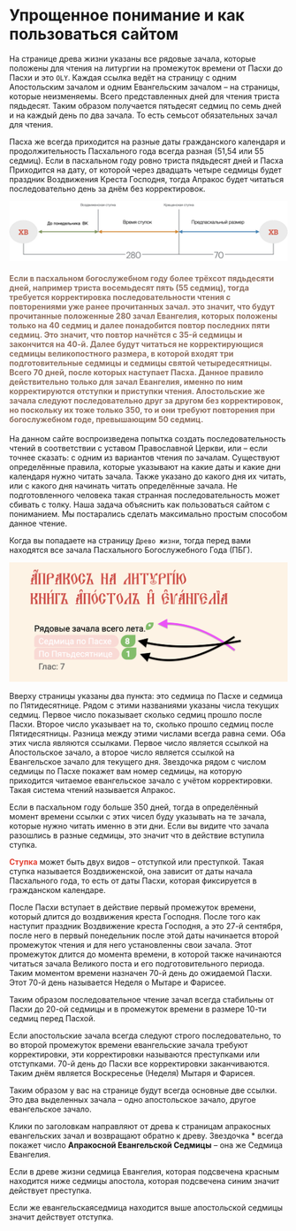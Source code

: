 #  Упрощенное понимание и как пользоваться сайтом

На странице древа жизни указаны все рядовые зачала, которые положены для чтения на литургии на промежуток времени от Пасхи до Пасхи и это `OLY`. Каждая ссылка ведёт на страницу с одним Апостольским зачалом и одним Евангельским зачалом – на страницы, которые неизменяемы. Всего представленных дней для чтения триста пядьдесят. Таким образом получается пятьдесят седмиц по семь дней и на каждый день по два зачала. То есть семьсот обязательных зачал для чтения. 

Пасха же всегда приходится на разные даты гражданского календаря и продолжительность Пасхального года всегда разная (51,54  или 55 седмиц). Если в пасхальном году ровно триста пядьдесят дней и Пасха Приходится на дату, от которой через двадцать четыре седмицы будет праздник Воздвижения Креста Господня, тогда Апракос будет читаться последовательно день за днём без корректировок. 


![Easter circle](img/easter-time.png)


#### <span style="color: #8F7161;">Если в пасхальном богослужебном году более трёхсот пядьдесяти дней, например триcта восемьдесят пять (55 седмиц), тогда требуется корректировка последовательности чтения с повторениями уже ранее прочитанных зачал.  это значит, что будут прочитанные положенные 280 зачал Евангелия, которых положены только на 40 седмиц и далее понадобится повтор последних пяти седмиц. Это значит, что повтор начнётся c 35-й седмицы и закончится на 40-й. Далее будут читаться не корректирующися седмицы великопостного размера, в которой входят три подготовительные седмицы и седмицы святой четыредесятницы. Всего 70 дней, после которых наступает Пасха. Данное правило действительно только для зачал Евангелия, именно по ним корректируются отступки и приступки чтения. Апостольские же зачала следуют последовательно друг за другом без корректировок, но поскольку их тоже только 350, то и они требуют повторения при богослужебном годе, превышающим 50 седмиц.</span>

На данном сайте воспроизведена попытка создать последовательность чтений в соответствии с уставом Православной Церкви, или – если точнее сказать: с одним из вариантов чтения по зачалам. Существуют определённые правила, которые указывают на какие даты и какие дни календаря  нужно читать зачала. Также указано до какого дня их читать, или с какого дня начинать читать определённые зачала. Не подготовленного человека такая странная последовательность может сбивать с толку. Наша задача объяснить как пользоваться сайтом с пониманием. Мы постарались сделать максимально простым способом данное чтение.

Когда вы попадаете на страницу `Древо жизни`, тогда перед вами находятся все зачала Пасхального Богослужебного Года (ПБГ). 

![navi](img/navisite.png)

Вверху страницы указаны два пункта: это седмица по Пасхе и седмица по Пятидесятнице. Рядом с этими названиями указаны числа текущих седмиц. Первое число показывает сколько седмиц прошло после Пасхи. Второе число указывает на то, сколько прошло седмиц после Пятидесятницы. Разница между этими числами всегда равна семи. Оба этих числа являются ссылками. Первое число является ссылкой на 
Апостольское зачало, а второе число является ссылкой на Евангельское зачало для текущего дня. Звездочка рядом с числом седмицы по Пасхе покажет вам номер седмицы, на которую приходится читаемое евангельское зачало c учётом корректировки. Такая система чтений называется Апракос. 

Если в пасхальном году больше 350 дней, тогда в определённый момент времени ссылки с этих чисел буду указывать на те зачала, которые нужно читать именно в эти дни. Если вы видите что зачала разошлись в разные седмицы, это значит что в действие вступила ступка. 

<span style="color: #e34234;">**Ступка**</span>  может быть двух видов – отступкой или преступкой. Такая ступка называется Воздвиженской, она зависит от даты начала Пасхального года, то есть от даты Пасхи, которая фиксируется в гражданском календаре. 

После Пасхи вступает в действие первый промежуток времени, который длится до воздвижения креста Господня. После того как наступит праздник Воздвижение креста Господня, а это 27-й сентября, после него в первый понедельник после этой даты начинается второй промежуток чтения и для него установленны свои зачала. Этот промежуток длится до момента времени, в которой также начинаются читаться зачала Великого поста и его подготовительного периода. Таким моментом времени назначен 70-й день до ожидаемой Пасхи. Этот 70-й день называется Неделя о Мытаре и Фарисее.

Таким образом последовательное чтение зачал всегда стабильны от Пасхи до 20-ой седмицы и в промежуток времени в размере 10-ти седмиц перед Пасхой. 

Если апостольские зачала всегда следуют строго последовательно, то во второй промежуток времени евангельские зачала требуют корректировки, эти корректировки называются  преступками или отступками. 70-й день до Пасхи все корректировки заканчиваются. Таким днём является Воскресенье (Неделя) Мытаря и Фарисея.

Таким образом у вас на странице будут всегда основные две ссылки. Это два выделенных зачала – одно апостольское зачало, другое евангельское зачало.

Клики по заголовкам направляют от древа к страницам апракосных евангельских зачал и возвращают обратно к древу. 
Звездочка * всегда покажет число **Апракосной Евангельской Седмицы** – она же Седмица Евангелия. 

Если в древе жизни седмица Евангелия, которая подсвечена красным находится ниже седмицы апостола, которая подсвечена синим значит действует преступка. 

Если же евангельскаяседмица находится выше апостольской седмицы значит действует отступка.



